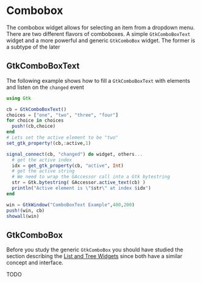 # Combobox

The combobox widget allows for selecting an item from a dropdown menu.
There are two different flavors of comboboxes. A simple `GtkComboBoxText`
widget and a more powerful and generic `GtkComboBox` widget. The former is
a subtype of the later

## GtkComboBoxText

The following example shows how to fill a `GtkComboBoxText` with elements and
listen on the `changed` event

```julia
using Gtk

cb = GtkComboBoxText()
choices = ["one", "two", "three", "four"]
for choice in choices
  push!(cb,choice)
end
# Lets set the active element to be "two"
set_gtk_property!(cb,:active,1)

signal_connect(cb, "changed") do widget, others...
  # get the active index
  idx = get_gtk_property(cb, "active", Int)
  # get the active string 
  # We need to wrap the GAccessor call into a Gtk bytestring
  str = Gtk.bytestring( GAccessor.active_text(cb) ) 
  println("Active element is \"$str\" at index $idx")
end

win = GtkWindow("ComboBoxText Example",400,200)
push!(win, cb)
showall(win)
```

## GtkComboBox

Before you study the generic `GtkComboBox` you should have studied the section describing
the [List and Tree Widgets](@ref) since both have a similar concept and interface.

TODO 

